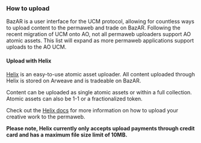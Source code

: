 ### How to upload

BazAR is a user interface for the UCM protocol, allowing for countless ways to upload content to the permaweb and trade on BazAR. Following the recent migration of UCM onto AO, not all permaweb uploaders support AO atomic assets. This list will expand as more permaweb applications support uploads to the AO UCM.

#### Upload with Helix

[Helix](https://helix.arweave.net/#/) is an easy-to-use atomic asset uploader. All content uploaded through Helix is stored on Arweave and is tradeable on BazAR.

Content can be uploaded as single atomic assets or within a full collection. Atomic assets can also be 1-1 or a fractionalized token.

Check out the [Helix docs](https://helix.arweave.net/#/docs/introduction) for more information on how to upload your creative work to the permaweb.

**Please note, Helix currently only accepts upload payments through credit card and has a maximum file size limit of 10MB.**
